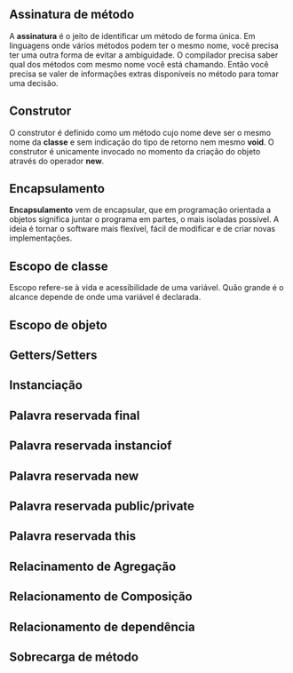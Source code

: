 ## Assinatura de método

A **assinatura** é o jeito de identificar um método de forma única. Em linguagens onde vários métodos podem ter o mesmo nome, você precisa ter uma outra forma de evitar a ambiguidade. O compilador precisa saber qual dos métodos com mesmo nome você está chamando. Então você precisa se valer de informações extras disponíveis no método para tomar uma decisão.

## Construtor

O construtor é definido como um método cujo nome deve ser o mesmo nome da **classe** e sem indicação do tipo de retorno nem mesmo **void**. O construtor é unicamente invocado no momento da criação do objeto através do operador **new**.

## Encapsulamento

**Encapsulamento** vem de encapsular, que em programação orientada a objetos significa juntar o programa em partes, o mais isoladas possível. A ideia é tornar o software mais flexível, fácil de modificar e de criar novas implementações.

## Escopo de classe

Escopo refere-se à vida e acessibilidade de uma variável. Quão grande é o alcance depende de onde uma variável é declarada.

## Escopo de objeto



## Getters/Setters



## Instanciação



## Palavra reservada final



## Palavra reservada instanciof



## Palavra reservada new



## Palavra reservada public/private



## Palavra reservada this



## Relacinamento de Agregação



## Relacionamento de Composição



## Relacionamento de dependência



## Sobrecarga de método


